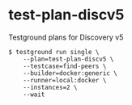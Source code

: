 # test-plan-discv5
Testground plans for Discovery v5


```shell
$ testground run single \
    --plan=test-plan-discv5 \
    --testcase=find-peers \
    --builder=docker:generic \
    --runner=local:docker \
    --instances=2 \
    --wait
```